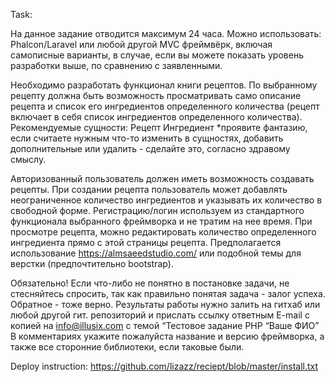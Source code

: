 ﻿Task:

На данное задание отводится максимум 24 часа.
Можно использовать: Phalcon/Laravel или любой другой MVC фреймвёрк, включая самописные варианты, в случае, если вы можете показать уровень разработки выше, по сравнению с заявленными.

Необходимо разработать функционал книги рецептов. По выбранному рецепту должна быть возможность просматривать само описание рецепта и список его ингредиентов определенного количества (рецепт включает в себя список ингредиентов определенного количества).
Рекомендуемые сущности:
Рецепт
Ингредиент
*проявите фантазию, если считаете нужным что-то изменить в сущностях, добавить дополнительные или удалить - сделайте это, согласно здравому смыслу.

Авторизованный пользователь должен иметь возможность создавать рецепты.
При создании рецепта пользователь может добавлять неограниченное количество ингредиентов и указывать их количество в свободной форме.
Регистрацию/логин используем из стандартного функционала выбранного фреймворка и не тратим на нее время.
При просмотре рецепта, можно редактировать количество определенного ингредиента прямо с этой страницы рецепта.
Предполагается использование https://almsaeedstudio.com/ или подобной темы для верстки (предпочтительно bootstrap).

Обязательно! Если что-либо не понятно в постановке задачи, не стесняйтесь спросить, так как правильно понятая задача - залог успеха. Обратное - тоже верно.
Результаты работы нужно залить на гитхаб или любой другой гит. репозиторий и прислать ссылку ответным E-mail с копией на info@illusix.com с темой “Тестовое задание PHP “Ваше ФИО”
В комментариях укажите пожалуйста название и версию фреймворка, а также все сторонние библиотеки, если таковые были.

Deploy instruction: https://github.com/lizazz/reciept/blob/master/install.txt
